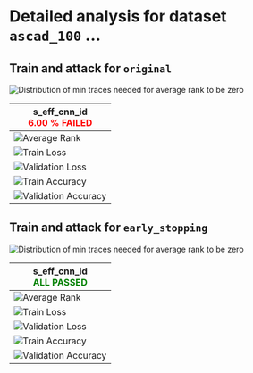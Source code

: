 
# Detailed analysis for dataset `ascad_100` ...


## Train and attack for `original`

![Distribution of min traces needed for average rank to be zero](../plots/original/ascad_100/violin.svg)

|s_eff_cnn_id<br><span style='color:red'> **6.00 % FAILED** </span>|
|---|
|![Average Rank](../plots/original/ascad_100/s_eff_cnn_id/average_rank.svg)|
|![Train Loss](../plots/original/ascad_100/s_eff_cnn_id/train_loss.svg)|
|![Validation Loss](../plots/original/ascad_100/s_eff_cnn_id/val_loss.svg)|
|![Train Accuracy](../plots/original/ascad_100/s_eff_cnn_id/train_acc.svg)|
|![Validation Accuracy](../plots/original/ascad_100/s_eff_cnn_id/val_acc.svg)|

## Train and attack for `early_stopping`

![Distribution of min traces needed for average rank to be zero](../plots/early_stopping/ascad_100/violin.svg)

|s_eff_cnn_id<br><span style='color:green'> **ALL PASSED** </span>|
|---|
|![Average Rank](../plots/early_stopping/ascad_100/s_eff_cnn_id/average_rank.svg)|
|![Train Loss](../plots/early_stopping/ascad_100/s_eff_cnn_id/train_loss.svg)|
|![Validation Loss](../plots/early_stopping/ascad_100/s_eff_cnn_id/val_loss.svg)|
|![Train Accuracy](../plots/early_stopping/ascad_100/s_eff_cnn_id/train_acc.svg)|
|![Validation Accuracy](../plots/early_stopping/ascad_100/s_eff_cnn_id/val_acc.svg)|